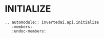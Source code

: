 # INITIALIZE


```{eval-rst}
.. automodule:: invertedai.api.initialize
   :members:
   :undoc-members:
```


